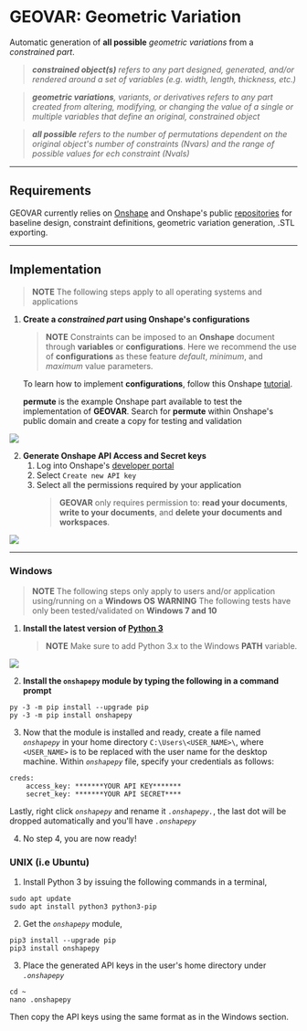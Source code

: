 # GEOVAR: Geometric Variation

Automatic generation of **all possible** _geometric variations_ from a _constrained part_.
> _**constrained object(s)** refers to any part designed, generated, and/or rendered around a set of variables (e.g. width, length, thickness, etc.)_

> _**geometric variations**, variants, or derivatives refers to any part created from altering, modifying, or changing the value of a single or multiple variables that define an original, constrained object_

> _**all possible** refers to the number of permutations dependent on the original object's number of constraints (Nvars) and the range of possible values for ech constraint (Nvals)_

---

## Requirements

GEOVAR currently relies on [Onshape](https://www.onshape.com/) and Onshape's public [repositories](https://github.com/onshape-public) for baseline design, constraint definitions, geometric variation generation, .STL exporting.

---

## Implementation
> **NOTE** The following steps apply to all operating systems and applications

1.  **Create a _constrained part_ using Onshape's configurations**
    
    > **NOTE** Constraints can be imposed to an **Onshape** document through **variables** or **configurations**. Here we recommend the       use of **configurations** as these feature _default_, _minimum_, and _maximum_ value parameters.
    
    To learn how to implement **configurations**, follow this Onshape [tutorial](https://www.onshape.com/videos/introducing-onshape-configurations).
    
    **permute** is the example Onshape part available to test the implementation of **GEOVAR**. Search for **permute** within Onshape's public domain and create a copy for testing and validation
    
<img align="center" src="https://github.com/pd3d/geovar/blob/win3/media/fig_onshape_permute.PNG">

2.  **Generate Onshape API Access and Secret keys**
    1.  Log into Onshape's [developer portal](https://dev-portal.onshape.com/keys)
    2.  Select `Create new API key`
    3.  Select all the permissions required by your application
        > **GEOVAR** only requires permission to: **read your documents**, **write to your documents**, and **delete your documents and      workspaces**.

<img align="center" src="https://github.com/pd3d/geovar/blob/win3/media/fig_keys.PNG">    

---

### Windows
> **NOTE** The following steps only apply to users and/or application using/running on a **Windows OS**
> **WARNING** The following tests have only been tested/validated on **Windows 7 and 10**

1.  **Install the latest version of [Python 3](https://www.python.org/downloads/windows/)**
    > **NOTE** Make sure to add Python 3.x to the Windows **PATH** variable.
<img align="center" src="https://github.com/pd3d/geovar/blob/win3/media/fig_python_install.png">

2. **Install the `onshapepy` module by typing the following in a command prompt**
```
py -3 -m pip install --upgrade pip
py -3 -m pip install onshapepy
```

3. Now that the module is installed and ready, create a file named _```onshapepy```_ in your home directory ```C:\Users\<USER_NAME>\```, where ```<USER_NAME>``` is to be replaced with the user name for the desktop machine. Within _```onshapepy```_ file, specify your credentials as follows:
```
creds:
    access_key: *******YOUR API KEY*******
    secret_key: *******YOUR API SECRET****
```
Lastly, right click _```onshapepy```_ and rename it _```.onshapepy.```_, the last dot will be dropped automatically and you'll have _```.onshapepy```_

4. No step 4, you are now ready!

### UNIX (i.e Ubuntu)

1. Install Python 3 by issuing the following commands in a terminal,
```
sudo apt update
sudo apt install python3 python3-pip
```

2. Get the _```onshapepy```_ module,
```
pip3 install --upgrade pip
pip3 install onshapepy
```

3. Place the generated API keys in the user's home directory under _```.onshapepy```_
```
cd ~
nano .onshapepy
```
Then copy the API keys using the same format as in the Windows section.
